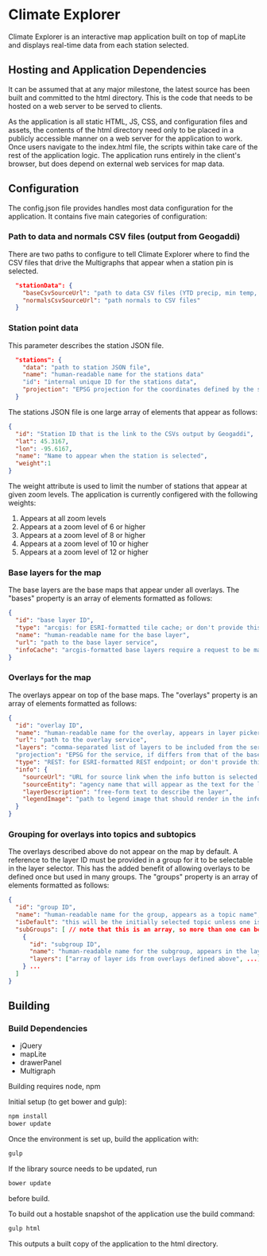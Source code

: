 # Climate Explorer

Climate Explorer is an interactive map application built on top of mapLite 
and displays real-time data from each station selected.


## Hosting and Application Dependencies
It can be assumed that at any major milestone, the latest source has been built and committed to the html directory. This is the code that needs to be hosted on a web server to be served to clients.

As the application is all static HTML, JS, CSS, and configuration files and assets, the contents of the html directory need only to be placed in a publicly accessible manner on a web server for the application to work. Once users navigate to the index.html file, the scripts within take care of the rest of the application logic. The application runs entirely in the client's browser, but does depend on external web services for map data.

## Configuration
The config.json file provides handles most data configuration for the application.
It contains five main categories of configuration:

### Path to data and normals CSV files (output from Geogaddi)
There are two paths to configure to tell Climate Explorer where to find the CSV files that drive the Multigraphs that appear when a station pin is selected.

```json
  "stationData": {
    "baseCsvSourceUrl": "path to data CSV files (YTD precip, min temp, etc)",
    "normalsCsvSourceUrl": "path normals to CSV files"
  }
```

### Station point data
This parameter describes the station JSON file.

```json
  "stations": {
    "data": "path to station JSON file",
    "name": "human-readable name for the stations data"
    "id": "internal unique ID for the stations data",
    "projection": "EPSG projection for the coordinates defined by the station data"
  }
```

The stations JSON file is one large array of elements that appear as follows:

```json
{
  "id": "Station ID that is the link to the CSVs output by Geogaddi",
  "lat": 45.3167,
  "lon": -95.6167,
  "name": "Name to appear when the station is selected",
  "weight":1
}
```

The weight attribute is used to limit the number of stations that appear at given zoom levels. The application is currently configered with the following weights:

1. Appears at all zoom levels
2. Appears at a zoom level of 6 or higher
3. Appears at a zoom level of 8 or higher
4. Appears at a zoom level of 10 or higher
5. Appears at a zoom level of 12 or higher

### Base layers for the map
The base layers are the base maps that appear under all overlays. The "bases" property is an array of elements formatted as follows:

```json
{
  "id": "base layer ID",
  "type": "arcgis: for ESRI-formatted tile cache; or don't provide this property for an OpenStreetMap XYZ formatted base layer",
  "name": "human-readable name for the base layer",
  "url": "path to the base layer service",
  "infoCache": "arcgis-formatted base layers require a request to be made that provides metadata for the base layer, this is a path to a local cached copy to make the map render faster",
}
```

### Overlays for the map
The overlays appear on top of the base maps. The "overlays" property is an array of elements formatted as follows:

```json
{
  "id": "overlay ID",
  "name": "human-readable name for the overlay, appears in layer picker",
  "url": "path to the overlay service",
  "layers": "comma-separated list of layers to be included from the service"
  "projection": "EPSG for the service, if differs from that of the basemap which is defined by the stations projection above",
  "type": "REST: for ESRI-formatted REST endpoint; or don't provide this property for WMS",
  "info": {
    "sourceUrl": "URL for source link when the info button is selected for this layer",
    "sourceEntity": "agency name that will appear as the text for the link above",
    "layerDescription": "free-form text to describe the layer",
    "legendImage": "path to legend image that should render in the info box"
  }
}
```

### Grouping for overlays into topics and subtopics
The overlays described above do not appear on the map by default. A reference to the layer ID must be provided in a group for it to be selectable in the layer selector. This has the added benefit of allowing overlays to be defined once but used in many groups. The "groups" property is an array of elements formatted as follows:

```json
{
  "id": "group ID",
  "name": "human-readable name for the group, appears as a topic name",
  "isDefault": "this will be the initially selected topic unless one is specified in the URL",
  "subGroups": [ // note that this is an array, so more than one can be specified
    {
      "id": "subgroup ID",
      "name": "human-readable name for the subgroup, appears in the layer list",
      "layers": ["array of layer ids from overlays defined above", ...]
    } ...
  ]
}
```

## Building
### Build Dependencies
- jQuery
- mapLite
- drawerPanel
- Multigraph

Building requires node, npm

Initial setup (to get bower and gulp):
```javascript
npm install
bower update
```

Once the environment is set up, build the application with:
```javascript
gulp
```

If the library source needs to be updated, run
```javascript
bower update
```
before build.

To build out a hostable snapshot of the application use the build command:
```javascript
gulp html
```

This outputs a built copy of the application to the html directory. 
